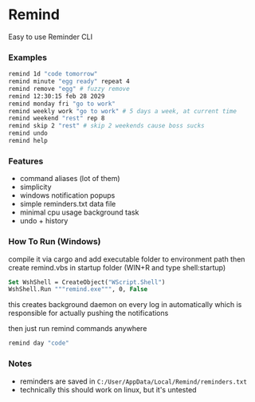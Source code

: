 # Remind
Easy to use Reminder CLI

### Examples
``` bash
remind 1d "code tomorrow"
remind minute "egg ready" repeat 4
remind remove "egg" # fuzzy remove
remind 12:30:15 feb 28 2029
remind monday fri "go to work"
remind weekly work "go to work" # 5 days a week, at current time
remind weekend "rest" rep 8
remind skip 2 "rest" # skip 2 weekends cause boss sucks
remind undo
remind help
```

### Features
- command aliases (lot of them)
- simplicity
- windows notification popups
- simple reminders.txt data file
- minimal cpu usage background task
- undo + history

### How To Run (Windows)
compile it via cargo and add executable folder to environment path
then create remind.vbs in startup folder (WIN+R and type shell:startup)
``` vb
Set WshShell = CreateObject("WScript.Shell")
WshShell.Run """remind.exe""", 0, False
```
this creates background daemon on every log in automatically
which is responsible for actually pushing the notifications

then just run remind commands anywhere
``` bash
remind day "code"
```

### Notes
- reminders are saved in `C:/User/AppData/Local/Remind/reminders.txt`
- technically this should work on linux, but it's untested